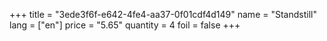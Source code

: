 +++
title = "3ede3f6f-e642-4fe4-aa37-0f01cdf4d149"
name = "Standstill"
lang = ["en"]
price = "5.65"
quantity = 4
foil = false
+++
